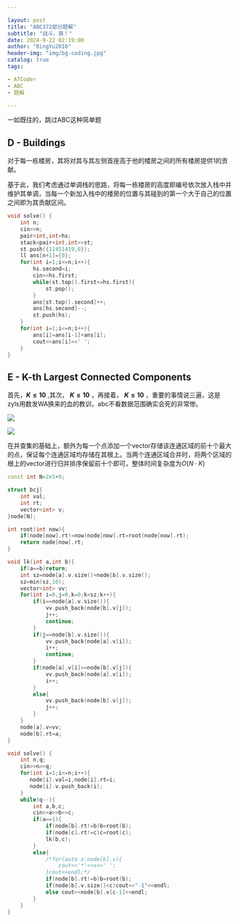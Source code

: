 ```yaml
---

layout: post
title: "ABC372部分题解"
subtitle: "战斗，爽！"
date: 2024-9-22 02:19:00
author: "BingYu2016"
header-img: "img/bg-coding.jpg"
catalog: true
tags:

- ATCoder
- ABC
- 题解

---
```


一如既往的，跳过ABC这种简单题

## D - Buildings

对于每一栋楼房，其将对其与其左侧首座高于他的楼房之间的所有楼房提供1的贡献。

基于此，我们考虑通过单调栈的思路，将每一栋楼房的高度即编号依次放入栈中并维护其单调，当每一个新加入栈中的楼房的位置与其碰到的第一个大于自己的位置之间即为其贡献区间。

```cpp
void solve() {
    int n;
    cin>>n;
    pair<int,int>hs;
    stack<pair<int,int>>st;
    st.push({11451419,0});
    ll ans[n+1]={0};
    for(int i=1;i<=n;i++){
        hs.second=i;
        cin>>hs.first;
        while(st.top().first<=hs.first){
            st.pop();
        }
        ans[st.top().second]++;
        ans[hs.second]--;
        st.push(hs);
    }
    for(int i=1;i<=n;i++){
        ans[i]=ans[i-1]+ans[i];
        cout<<ans[i]<<' ';
    }
}
```

## E - K-th Largest Connected Components

首先，**$K\leq10$** ,其次， **$K\leq10$** ，再接着， **$K\leq10$** ，重要的事情说三遍，这是zyls用数发WA换来的血的教训，abc不看数据范围确实会死的非常惨。

![](https://s3.bmp.ovh/imgs/2024/09/22/48c0ab9e8d24d5b5.png)

![](https://s3.bmp.ovh/imgs/2024/09/22/e58db7c9d1a78188.png)

在并查集的基础上，额外为每一个点添加一个vector存储该连通区域的前十个最大的点，保证每个连通区域均存储在其根上。当两个连通区域合并时，将两个区域的根上的vector进行归并排序保留前十个即可，整体时间复杂度为$O(N \cdot K)$

```cpp
const int N=2e5+9;

struct bcj{
    int val;
    int rt;
    vector<int> v; 
}node[N];

int root(int now){
    if(node[now].rt!=now)node[now].rt=root(node[now].rt);
    return node[now].rt;
}

void lk(int a,int b){
    if(a==b)return;
    int sz=node[a].v.size()+node[b].v.size();
    sz=min(sz,10);
    vector<int> vv;
    for(int i=0,j=0,k=0;k<sz;k++){
        if(i==node[a].v.size()){
            vv.push_back(node[b].v[j]);
            j++;
            continue;
        }
        if(j==node[b].v.size()){
            vv.push_back(node[a].v[i]);
            i++;
            continue;
        }
        if(node[a].v[i]>=node[b].v[j]){
            vv.push_back(node[a].v[i]);
            i++;
        }
        else{
            vv.push_back(node[b].v[j]);
            j++;
        }
    }
    node[a].v=vv;
    node[b].rt=a;
}

void solve() {
    int n,q;
    cin>>n>>q;
    for(int i=1;i<=n;i++){
       node[i].val=i,node[i].rt=i;
       node[i].v.push_back(i);
    }
    while(q--){
        int a,b,c;
        cin>>a>>b>>c;
        if(a==1){
            if(node[b].rt!=b)b=root(b);
            if(node[c].rt!=c)c=root(c);
            lk(b,c);
        }
        else{
            /*for(auto x:node[b].v){
                cout<<'*'<<x<<' ';
            }cout<<endl;*/
            if(node[b].rt!=b)b=root(b);
            if(node[b].v.size()<c)cout<<"-1"<<endl;
            else cout<<node[b].v[c-1]<<endl;
        }
    }
}
```
